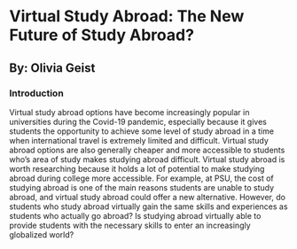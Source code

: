 <!DOCTYPE html>
<html>
      <head>
           <title>My Webpage</title>
        </head>
        <body>
              <h1>Virtual Study Abroad: The New Future of Study Abroad?</h>
              <h2>By: Olivia Geist</h2>
              <h3>Introduction</h3>
              <p> Virtual study abroad options have become increasingly popular in universities during the Covid-19 pandemic, especially because it gives students the opportunity to achieve some level of study abroad in a time when international travel is extremely limited and difficult. Virtual study abroad options are also generally cheaper and more accessible to students who’s area of study makes studying abroad difficult. Virtual study abroad is worth researching because it holds a lot of potential to make studying abroad during college more accessible. For example, at PSU, the cost of studying abroad is one of the main reasons students are unable to study abroad, and virtual study abroad could offer a new alternative. However, do students who study abroad virtually gain the same skills and experiences as students who actually go abroad? Is studying abroad virtually able to provide students with the necessary skills to enter an increasingly globalized world?</p>
                </body>
        </html>

        
        

